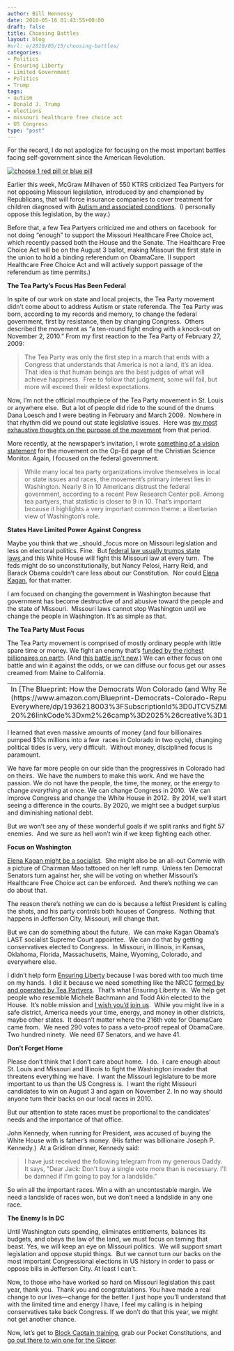 ```yaml
---
author: Bill Hennessy
date: 2010-05-16 01:43:55+00:00
draft: false
title: Choosing Battles
layout: blog
#url: e/2010/05/15/choosing-battles/
categories:
- Politics
- Ensuring Liberty
- Limited Government
- Politics
- Trump
tags:
- autism
- Donald J. Trump
- elections
- missouri healthcare free choice act
- US Congress
type: "post"
---
```


For the record, I do not apologize for focusing on the most important battles facing self-government since the American Revolution.

[![choose 1 red pill or blue pill](https://hennessysview.com/wp-content/uploads/2010/05/choose1redpillorbluepill_thumb.jpg)
](https://hennessysview.com/wp-content/uploads/2010/05/choose1redpillorbluepill.jpg)

Earlier this week, McGraw Milhaven of 550 KTRS criticized Tea Partyers for not opposing Missouri legislation, introduced by and championed by Republicans, that will force insurance companies to cover treatment for children diagnosed with [Autism and associated conditions](https://www.moautismbill.com/).  (I personally oppose this legislation, by the way.)

Before that, a few Tea Partyers criticized me and others on facebook  for not doing “enough” to support the Missouri Healthcare Free Choice act, which recently passed both the House and the Senate. The Healthcare Free Choice Act will be on the August 3 ballot, making Missouri the first state in the union to hold a binding referendum on ObamaCare. (I support Healthcare Free Choice Act and will actively support passage of the referendum as time permits.)

**The Tea Party’s Focus Has Been Federal**

In spite of our work on state and local projects, the Tea Party movement didn’t come about to address Autism or state referenda. The Tea Party was born, according to my records and memory, to change the federal government, first by resistance, then by changing Congress.  Others described the movement as “a ten-round fight ending with a knock-out on November 2, 2010.” From my first reaction to the Tea Party of February 27, 2009:


> The Tea Party was only the first step in a march that ends with a Congress that understands that America is not a land, it’s an idea. That idea is that human beings are the best judges of what will achieve happiness.  Free to follow that judgment, some will fail, but more will exceed their wildest expectations.


Now, I’m not the official mouthpiece of the Tea Party movement in St. Louis or anywhere else.  But a lot of people did ride to the sound of the drums Dana Loesch and I were beating in February and March 2009.  Nowhere in that rhythm did we pound out state legislative issues.  Here was [my most exhaustive thoughts on the purpose of the movement](https://hennessysview.com/2009/03/01/conservatives-have-felt-suppressed-for-a-long-long-time/) from that period.

More recently, at the newspaper’s invitation, I wrote [something of a vision statement](https://www.csmonitor.com/Commentary/Opinion/2010/0423/Tea-party-founder-Why-our-movement-will-succeed-and-why-it-s-good-for-America) for the movement on the Op-Ed page of the Christian Science Monitor. Again, I focused on the federal government.


> While many local tea party organizations involve themselves in local or state issues and races, the movement’s primary interest lies in Washington. Nearly 8 in 10 Americans distrust the federal government, according to a recent Pew Research Center poll. Among tea partyers, that statistic is closer to 9 in 10. That’s important because it highlights a very important common theme: a libertarian view of Washington’s role.


**States Have Limited Power Against Congress**

Maybe you think that we _should _focus more on Missouri legislation and less on electoral politics. Fine.  But [federal law usually trumps state laws](https://www.columbiatribune.com/news/2010/may/04/senate-oks-health-care-referendum/),and this White House will fight this Missouri law at every turn.  The feds might do so unconstitutionally, but Nancy Pelosi, Harry Reid, and Barack Obama couldn’t care less about our Constitution.  Nor could [Elena Kagan](https://www.examiner.com/x-37620-Conservative-Examiner~y2010m5d10-Is-Supreme-Court-nominee-Elena-Kagan-a-selfavowed-socialist?cid=channel-rss-Politics&utm_campaign=oneriot), for that matter.

I am focused on changing the government in Washington because that government has become destructive of and abusive toward the people and the state of Missouri.  Missouri laws cannot stop Washington until we change the people in Washington. It’s as simple as that.

**The Tea Party Must Focus**

The Tea Party movement is comprised of mostly ordinary people with little spare time or money. We fight an enemy that’s [funded by the richest billionaires on earth](https://www.discoverthenetworks.org/individualProfile.asp?indid=977). (And [this battle isn’t new](https://archive.newsmax.com/archives/articles/2002/9/25/191020.shtml).) We can either focus on one battle and win it against the odds, or we can diffuse our focus get our asses creamed from Maine to California.
<table cellpadding="0" cellspacing="0" border="0" >
<tbody >
<tr >

<td valign="top" >In [The Blueprint: How the Democrats Won Colorado (and Why Republicans Everywhere Should Care)](https://www.amazon.com/Blueprint-Democrats-Colorado-Republicans-Everywhere/dp/1936218003%3FSubscriptionId%3D0JTCV5ZMHMF7ZYTXGFR2%26tag%3Dhennesssview-20%26linkCode%3Dxm2%26camp%3D2025%26creative%3D165953%26creativeASIN%3D1936218003)
</td>
</tr>
</tbody>
</table>
I learned that even massive amounts of money (and four billionaires pumped $10s millions into a few  races in Colorado in two cycle), changing political tides is very, very difficult.  Without money, disciplined focus is paramount.

We have far more people on our side than the progressives in Colorado had on theirs.  We have the numbers to make this work. And we have the passion. We do not have the people, the time, the money, or the energy to change _everything_ at once. We can change Congress in 2010.  We can improve Congress and change the White House in 2012.  By 2014, we’ll start seeing a difference in the courts. By 2020, we might see a budget surplus and diminishing national debt.

But we won’t see any of these wonderful goals if we split ranks and fight 57 enemies.  And we sure as hell won’t win if we keep fighting each other.

**Focus on Washington**

[Elena Kagan might be a socialist](https://www.examiner.com/x-37620-Conservative-Examiner~y2010m5d10-Is-Supreme-Court-nominee-Elena-Kagan-a-selfavowed-socialist?cid=channel-rss-Politics&utm_campaign=oneriot).  She might also be an all-out Commie with a picture of Chairman Mao tattooed on her left rump.  Unless ten Democrat Senators turn against her, she will be voting on whether Missouri’s Healthcare Free Choice act can be enforced.  And there’s nothing we can do about that.

The reason there’s nothing we can do is because a leftist President is calling the shots, and his party controls both houses of Congress.  Nothing that happens in Jefferson City, Missouri, will change that.

But we can do something about the future.  We can make Kagan Obama’s LAST socialist Supreme Court appointee.  We can do that by getting conservatives elected to Congress.  In Missouri, in Illinois, in Kansas, Oklahoma, Florida, Massachusetts, Maine, Wyoming, Colorado, and everywhere else.

I didn’t help form [Ensuring Liberty](https://www.libertycaucus.net/) because I was bored with too much time on my hands.  I did it because we need something like the NRCC [formed by and operated by Tea Partyers](https://www.libertycaucus.net/ELBoard.htm).  That’s what Ensuring Liberty is.  We help get people who resemble Michele Bachmann and Todd Akin elected to the House.  It’s noble mission and [I wish you’d join us](https://www.libertycaucus.net/join.htm).  While you might live in a safe district, America needs your time, energy, and money in other districts, maybe other states.  It doesn’t matter where the 216th vote for ObamaCare came from.  We need 290 votes to pass a veto-proof repeal of ObamaCare.  Two hundred ninety.  We need 67 Senators, and we have 41.

**Don’t Forget Home**

Please don’t think that I don’t care about home.  I do.  I care enough about St. Louis and Missouri and Illinois to fight the Washington invader that threatens everything we have.  I want the Missouri legislature to be more important to us than the US Congress is.  I want the right Missouri candidates to win on August 3 and again on November 2. In no way should anyone turn their backs on our local races in 2010.

But our attention to state races must be proportional to the candidates’ needs and the importance of that office.

John Kennedy, when running for President, was accused of buying the White House with is father’s money. (His father was billionaire Joseph P. Kennedy.)  At a Gridiron dinner, Kennedy said:


> I have just received the following telegram from my generous Daddy. It says, "Dear Jack: Don't buy a single vote more than is necessary. I'll be damned if I'm going to pay for a landslide.”


So win all the important races. Win a with an uncontestable margin. We need a landslide of races won, but we don’t need a landslide in any one race.

**The Enemy Is In DC**

Until Washington cuts spending, eliminates entitlements, balances its budgets, and obeys the law of the land, we must focus on taming that beast. Yes, we will keep an eye on Missouri politics.  We will support smart legislation and oppose stupid things.  But we cannot turn our backs on the most important Congressional elections in US history in order to pass or oppose bills in Jefferson City. At least I can’t.

Now, to those who have worked so hard on Missouri legislation this past year, thank you.  Thank you and congratulations. You have made a real change to our lives—change for the better. I just hope you’ll understand that with the limited time and energy I have, I feel my calling is in helping conservatives take back Congress. If we don’t do that this year, we might not get another chance.

Now, let’s get to [Block Captain training](https://stlouisteaparty.com/2010/04/16/3-5-duties-of-a-tea-party-block-captain/), grab our Pocket Constitutions, and [go out there to win one for the Gipper](https://www.youtube.com/watch?v=NIHNUt1gw7A).
